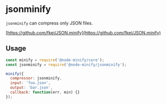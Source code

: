 # jsonminify

`jsonminify` can compress only JSON files.

[https://github.com/fkei/JSON.minify](https://github.com/fkei/JSON.minify)

## Usage

```js
const minify = require('@node-minify/core');
const jsonminify = require('@node-minify/jsonminify');

minify({
  compressor: jsonminify,
  input: 'foo.json',
  output: 'bar.json',
  callback: function(err, min) {}
});
```
